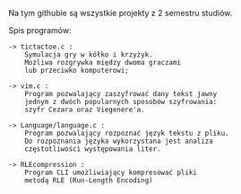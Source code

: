 Na tym githubie są wszystkie projekty z 2 semestru studiów.

Spis programów:

	-> tictactoe.c :
		Symulacja gry w kółko i krzyżyk. 
		Możliwa rozgrywka między dwoma graczami
		lub przeciwko komputerowi;
	
	-> vim.c :
		Program pozwalający zaszyfrować dany tekst jawny
		jednym z dwóch popularnych sposobów szyfrowania:
		szyfr Cezara oraz Viegenere'a.

	-> Language/language.c :
		Program pozwalający rozpoznać język tekstu z pliku.
		Do rozpoznania języka wykorzystana jest analiza 
		częstotliwości występowania liter.

	-> RLEcompression :
		Program CLI umożliwiający kompresować pliki 
		metodą RLE (Run-Length Encoding)
